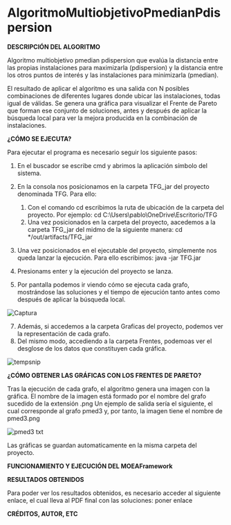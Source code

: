 # AlgoritmoMultiobjetivoPmedianPdispersion

**DESCRIPCIÓN DEL ALGORITMO**

Algoritmo multiobjetivo pmedian pdispersion que evalúa la distancia entre las propias instalaciones para maximizarla (pdispersion)
y la distancia entre los otros puntos de interés y las instalaciones para minimizarla (pmedian).

El resultado de aplicar el algoritmo es una salida con N posibles combinaciones de diferentes lugares donde ubicar las instalaciones, todas igual de válidas.
Se genera una gráfica para visualizar el Frente de Pareto que forman ese conjunto de soluciones, 
antes y después de aplicar la búsqueda local para ver la mejora producida en la combinación de instalaciones.

**¿CÓMO SE EJECUTA?**

Para ejecutar el programa es necesario seguir los siguiente pasos:
  1. En el buscador se escribe cmd y abrimos la aplicación símbolo del sistema.
  2. En la consola nos posicionamos en la carpeta TFG_jar del proyecto denominada TFG. Para ello:
     1. Con el comando cd escribimos la ruta de ubicación de la carpeta del proyecto. Por ejemplo: cd C:\Users\pablo\OneDrive\Escritorio/TFG
     2. Una vez posicionados en la carpeta del proyecto, aacedemos a la carpeta TFG_jar del midmo de la siguiente manera: cd */out/artifacts/TFG_jar
  3. Una vez posicionados en el ejecutable del proyecto, simplemente nos queda lanzar la ejecución. Para ello escribimos: java -jar TFG.jar
  4. Presionams enter y la ejecución del proyecto se lanza.

  5. Por pantalla podemos ir viendo cómo se ejecuta cada grafo, mostrándose las soluciones y el tiempo de ejecución tanto antes como después de aplicar la búsqueda local.
          
![Captura](https://user-images.githubusercontent.com/63146846/155406254-eab86821-8981-4a4a-a771-7a27548fbd93.PNG)

  7. Además, si accedemos a la carpeta Graficas del proyecto, podemos ver la representación de cada grafo.
  8. Del mismo modo, accediendo a la carpeta Frentes, podemoas ver el desglose de los datos que constituyen cada gráfica.

![tempsnip](https://user-images.githubusercontent.com/63146846/155407184-f975700d-14f2-4fcc-8f60-dd43c6342707.png)


**¿CÓMO OBTENER LAS GRÁFICAS CON LOS FRENTES DE PARETO?**

Tras la ejecución de cada grafo, el algoritmo genera una imagen con la gráfica. El nombre de la imagen está formado por el nombre del grafo sucedido de la extensión .png
Un ejemplo de salida sería el siguiente, el cual corresponde al grafo pmed3 y, por tanto, la imagen tiene el nombre de pmed3.png

![pmed3 txt](https://user-images.githubusercontent.com/63146846/149678054-0548b66e-6757-4470-a03d-ed5557276161.png)

Las gráficas se guardan automaticamente en la misma carpeta del proyecto.

**FUNCIONAMIENTO Y EJECUCIÓN DEL MOEAFramework**

**RESULTADOS OBTENIDOS**

Para poder ver los resultados obtenidos, es necesario acceder al siguiente enlace, el cual lleva al PDF final con las soluciones: poner enlace

**CRÉDITOS, AUTOR, ETC**


